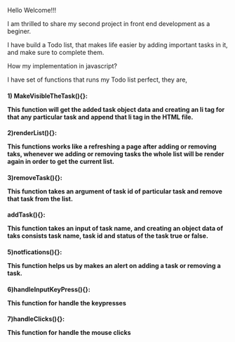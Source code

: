 <p>Hello Welcome!!!</p>
<p>I am thrilled to share my second project in front end development as a beginer.</p>
<p>I have build a Todo list, that makes life easier by adding important tasks in it, and make sure to complete them.</p>

<p>How my implementation in javascript?
<p>I have set of functions that runs my Todo list perfect, they are,
<h4>1) MakeVisibleTheTask(){}:
<p>This function will get the added task object data and creating an li tag for that any particular task and append that li tag in the HTML file.
<h4>2)renderList(){}:
 <p>This functions works like a refreshing a page after adding or removing taks, whenever we adding or removing tasks the whole list will be render again in order to get the current list. 
<h4>3)removeTask(){}:
<p>This function takes an argument of task id of particular task and remove that task from the list.
<h4>addTask(){}:
<p>This function takes an input of task name, and creating an object data of taks consists task name, task id and status of the task true or false.
<h4>5)notfications(){}:
<p>This function helps us by makes an alert on adding a task or removing a task.
<h4>6)handleInputKeyPress(){}:
<p>This function for handle the keypresses
<h4>7)handleClicks(){}:
<p>This function for handle the mouse clicks
